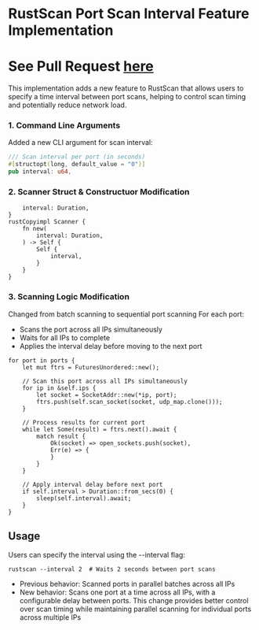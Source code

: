 # RustScan Port Scan Interval Feature Implementation

# See Pull Request [here](https://github.com/RustScan/RustScan/pull/713)

This implementation adds a new feature to RustScan that allows users to specify a time interval between port scans, helping to control scan timing and potentially reduce network load. 


### 1. Command Line Arguments 
Added a new CLI argument for scan interval:

```rust 
/// Scan interval per port (in seconds)
#[structopt(long, default_value = "0")]
pub interval: u64,
```

### 2. Scanner Struct & Constructuor Modification
```rustCopypub struct Scanner {
    interval: Duration,
}
rustCopyimpl Scanner {
    fn new(
        interval: Duration,
    ) -> Self {
        Self {
            interval,
        }
    }
}
```
### 3. Scanning Logic Modification

Changed from batch scanning to sequential port scanning
For each port:

- Scans the port across all IPs simultaneously
- Waits for all IPs to complete
- Applies the interval delay before moving to the next port

```rustCopy// Scan one port at a time
for port in ports {
    let mut ftrs = FuturesUnordered::new();
    
    // Scan this port across all IPs simultaneously
    for ip in &self.ips {
        let socket = SocketAddr::new(*ip, port);
        ftrs.push(self.scan_socket(socket, udp_map.clone()));
    }

    // Process results for current port
    while let Some(result) = ftrs.next().await {
        match result {
            Ok(socket) => open_sockets.push(socket),
            Err(e) => {
            }
        }
    }

    // Apply interval delay before next port
    if self.interval > Duration::from_secs(0) {
        sleep(self.interval).await;
    }
}
```
## Usage
Users can specify the interval using the --interval flag:

`rustscan --interval 2  # Waits 2 seconds between port scans`

- Previous behavior: Scanned ports in parallel batches across all IPs
- New behavior: Scans one port at a time across all IPs, with a configurable delay between ports.
This change provides better control over scan timing while maintaining parallel scanning for individual ports across multiple IPs

